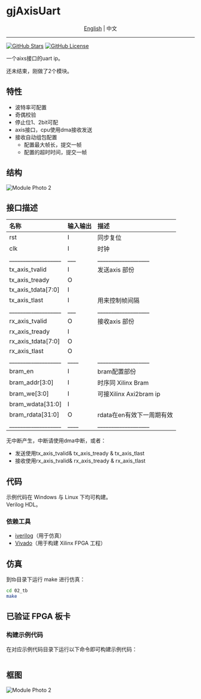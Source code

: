 # gjAxisUart

<p align="center">
    <a href="./README.md">English</a> |
    中文
</p>

---

[![GitHub Stars](https://img.shields.io/github/stars/kejie1208/Plugcat.svg?style=social)](https://github.com/kejie1208/gjAxisUart/stargazers)
[![GitHub License](https://img.shields.io/github/license/SuperSodaSea/Plugcat)](https://github.com/kejie1208/gjAxisUart/blob/main/LICENSE)

一个aixs接口的uart ip。

还未结束，刚做了2个模块。


<link rel="stylesheet" type="text/css" href="mkAutoNumber.css" />

## 特性

- 波特率可配置
- 奇偶校验
- 停止位1、2bit可配
- axis接口，cpu使用dma接收发送
- 接收自动组包配置
  - 配置最大帧长，提交一帧
  - 配置的超时时间，提交一帧

## 结构

![Module Photo 2](./02_doc/Module-Photo-2.jpg)

## 接口描述


| 名称               | 输入输出 | 描述                              |
|:---------         |:-----     | :----------------------------------- |
| rst               | I  | 同步复位                           |
| clk               | I  | 时钟                               |
|___________________|___|___________________|
| tx_axis_tvalid    | I  | 发送axis  部份                    |
| tx_axis_tready    | O  |                                  |
| tx_axis_tdata[7:0]| I  |                                  |
| tx_axis_tlast     | I  | 用来控制帧间隔      |
|___________________|___|___________________|
| rx_axis_tvalid    | O  | 接收axis  部份                    |
| rx_axis_tready    | I  |                                  |
| rx_axis_tdata[7:0]| O  |                                  |
| rx_axis_tlast     | O  |                                  |
|___________________|____|___________________|
| bram_en           | I  | bram配置部份                       |
| bram_addr[3:0]    | I  | 时序同 Xilinx Bram                 |
| bram_we[3:0]      | I  | 可接Xilinx Axi2bram ip               |
| bram_wdata[31:0]  | I  |                                  |
| bram_rdata[31:0]  | O  | rdata在en有效下一周期有效           |
|___________________|____|___________________|

无中断产生，中断请使用dma中断，或者：
  - 发送使用tx_axis_tvalid& tx_axis_tready & tx_axis_tlast
  - 接收使用rx_axis_tvalid& rx_axis_tready & rx_axis_tlast



## 代码

示例代码在 Windows 与 Linux 下均可构建。<br>
Verilog HDL。

### 依赖工具

- [iverilog](https://bleyer.org/icarus/)（用于仿真）
- [Vivado](https://www.amd.com/en/products/software/adaptive-socs-and-fpgas/vivado.html)（用于构建 Xilinx FPGA 工程）

## 仿真

到tb目录下运行 make 进行仿真：
```bash
cd 02_tb
make
```

## 已验证 FPGA 板卡


### 构建示例代码

在对应示例代码目录下运行以下命令即可构建示例代码：

```bash

```


## 框图

![Module Photo 2](./images/Module-Photo-2.jpg)
